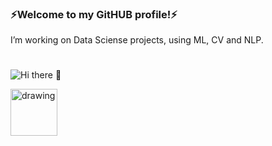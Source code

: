### ⚡Welcome to my GitHUB profile!⚡ 
I’m working on Data Sciense projects, using ML, CV and NLP.
#
![Hi there 👋](![image](https://github.com/user-attachments/assets/dc08a583-6fb1-4748-a304-b549677a7fd6))

<a href="https://www.kaggle.com/nikitababkin/"><img src="https://res.cloudinary.com/importdata/image/upload/v1595012924/kaggle_ksaktb.png" alt="drawing" width="75"/>
<!--
**Vandraren/Vandraren** is a ✨ _special_ ✨ repository because its `README.md` (this file) appears on your GitHub profile.

Here are some ideas to get you started:

- 🔭 I’m currently working on ...
- 🌱 I’m currently learning ...
- 👯 I’m looking to collaborate on ...
- 🤔 I’m looking for help with ...
- 💬 Ask me about ...
- 📫 How to reach me: ...
- 😄 Pronouns: ...
- ⚡ Fun fact: ...
-->
